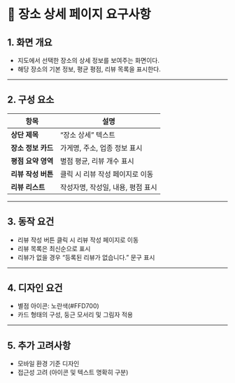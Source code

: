 # 📍 장소 상세 페이지 요구사항

## 1. 화면 개요
- 지도에서 선택한 장소의 상세 정보를 보여주는 화면이다.
- 해당 장소의 기본 정보, 평균 평점, 리뷰 목록을 표시한다.

---

## 2. 구성 요소

| 항목 | 설명 |
|------|------|
| **상단 제목** | “장소 상세” 텍스트 |
| **장소 정보 카드** | 가게명, 주소, 업종 정보 표시 |
| **평점 요약 영역** | 별점 평균, 리뷰 개수 표시 |
| **리뷰 작성 버튼** | 클릭 시 리뷰 작성 페이지로 이동 |
| **리뷰 리스트** | 작성자명, 작성일, 내용, 평점 표시 |

---

## 3. 동작 요건
- 리뷰 작성 버튼 클릭 시 리뷰 작성 페이지로 이동
- 리뷰 목록은 최신순으로 표시
- 리뷰가 없을 경우 “등록된 리뷰가 없습니다.” 문구 표시

---

## 4. 디자인 요건
- 별점 아이콘: 노란색(#FFD700)
- 카드 형태의 구성, 둥근 모서리 및 그림자 적용

---

## 5. 추가 고려사항
- 모바일 환경 기준 디자인
- 접근성 고려 (아이콘 및 텍스트 명확히 구분)
